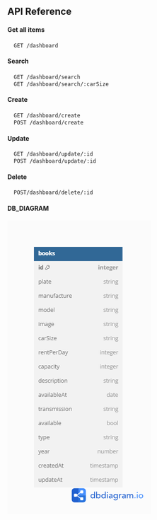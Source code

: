 
## API Reference

#### Get all items

```http
  GET /dashboard
```
#### Search

```http
  GET /dashboard/search 
  GET /dashboard/search/:carSize
```
#### Create
```http
  GET /dashboard/create 
  POST /dashboard/create
```
#### Update
```http
  GET /dashboard/update/:id
  POST /dashboard/update/:id
```
#### Delete
```http
  POST/dashboard/delete/:id
```
#### 
#### DB_DIAGRAM
![alt text](https://github.com/RMYP/F-FSW24001086-km6-ris-DBQuerry-ch4/blob/main/views/images/diagram.png)

